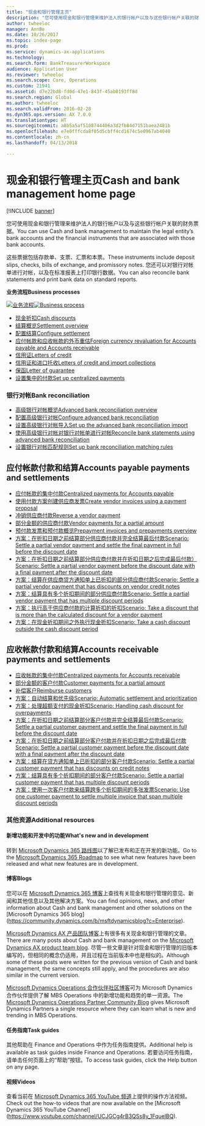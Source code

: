 ```yaml
---
title: "现金和银行管理主页"
description: "您可使用现金和银行管理来维护法人的银行帐户以及与这些银行帐户关联的财务票据。"
author: twheeloc
manager: AnnBe
ms.date: 10/26/2017
ms.topic: index-page
ms.prod: 
ms.service: dynamics-ax-applications
ms.technology: 
ms.search.form: BankTreasurerWorkspace
audience: Application User
ms.reviewer: twheeloc
ms.search.scope: Core, Operations
ms.custom: 21941
ms.assetid: d7e22bd8-fd0d-47e1-843f-45ab0193ff8d
ms.search.region: Global
ms.author: twheeloc
ms.search.validFrom: 2016-02-28
ms.dyn365.ops.version: AX 7.0.0
ms.translationtype: HT
ms.sourcegitcommit: a8b5a5af5108744406a3d2fb84d7151baea2481b
ms.openlocfilehash: e7e0fffcda8f05d5cbff4cd1674c5e0967ab4040
ms.contentlocale: zh-cn
ms.lasthandoff: 04/13/2018

---
```


# <a name="cash-and-bank-management-home-page"></a><span data-ttu-id="86e70-103">现金和银行管理主页</span><span class="sxs-lookup"><span data-stu-id="86e70-103">Cash and bank management home page</span></span>

[!INCLUDE [banner](../includes/banner.md)]

<span data-ttu-id="86e70-104">您可使用现金和银行管理来维护法人的银行帐户以及与这些银行帐户关联的财务票据。</span><span class="sxs-lookup"><span data-stu-id="86e70-104">You can use Cash and bank management to maintain the legal entity’s bank accounts and the financial instruments that are associated with those bank accounts.</span></span> 

<span data-ttu-id="86e70-105">这些票据包括存款单、支票、汇票和本票。</span><span class="sxs-lookup"><span data-stu-id="86e70-105">These instruments include deposit slips, checks, bills of exchange, and promissory notes.</span></span> <span data-ttu-id="86e70-106">您还可以对银行对帐单进行对帐，以及在标准报表上打印银行数据。</span><span class="sxs-lookup"><span data-stu-id="86e70-106">You can also reconcile bank statements and print bank data on standard reports.</span></span>

<span data-ttu-id="86e70-107">**业务流程**</span><span class="sxs-lookup"><span data-stu-id="86e70-107">**Business processes**</span></span>

<span data-ttu-id="86e70-108">[![业务流程](./media/Cash-process.PNG)](./media/Cash-process.PNG)</span><span class="sxs-lookup"><span data-stu-id="86e70-108">[![Business process](./media/Cash-process.PNG)](./media/Cash-process.PNG)</span></span>

-   [<span data-ttu-id="86e70-109">现金折扣</span><span class="sxs-lookup"><span data-stu-id="86e70-109">Cash discounts</span></span>](cash-discounts.md)
-   [<span data-ttu-id="86e70-110">结算概览</span><span class="sxs-lookup"><span data-stu-id="86e70-110">Settlement overview</span></span>](settlement-overview.md)
-   [<span data-ttu-id="86e70-111">配置结算</span><span class="sxs-lookup"><span data-stu-id="86e70-111">Configure settlement</span></span>](configure-settlement.md)
-   [<span data-ttu-id="86e70-112">应付帐款和应收帐款的外币重估</span><span class="sxs-lookup"><span data-stu-id="86e70-112">Foreign currency revaluation for Accounts payable and Accounts receivable</span></span>](foreign-currency-revaluation-accounts-payable-accounts-receivable.md)
-   [<span data-ttu-id="86e70-113">信用证</span><span class="sxs-lookup"><span data-stu-id="86e70-113">Letters of credit</span></span>](letters-of-credit.md)
-   [<span data-ttu-id="86e70-114">信用证和进口托收</span><span class="sxs-lookup"><span data-stu-id="86e70-114">Letters of credit and import collections</span></span>](letters-of-credit-import-collections.md)
-   [<span data-ttu-id="86e70-115">保函</span><span class="sxs-lookup"><span data-stu-id="86e70-115">Letter of guarantee</span></span>](letters-of-guarantee.md)
-   [<span data-ttu-id="86e70-116">设置集中的付款</span><span class="sxs-lookup"><span data-stu-id="86e70-116">Set up centralized payments</span></span>](set-up-centralized-payments.md)

### <a name="bank-reconciliation"></a><span data-ttu-id="86e70-117">银行对帐</span><span class="sxs-lookup"><span data-stu-id="86e70-117">Bank reconciliation</span></span>

-   [<span data-ttu-id="86e70-118">高级银行对帐概览</span><span class="sxs-lookup"><span data-stu-id="86e70-118">Advanced bank reconciliation overview</span></span>](advanced-bank-reconciliation-overview.md)
-   [<span data-ttu-id="86e70-119">配置高级银行对帐</span><span class="sxs-lookup"><span data-stu-id="86e70-119">Configure advanced bank reconciliation</span></span>](configure-advanced-bank-reconciliation.md)
-   [<span data-ttu-id="86e70-120">设置高级银行对帐导入</span><span class="sxs-lookup"><span data-stu-id="86e70-120">Set up the advanced bank reconciliation import</span></span>](set-up-advanced-bank-reconciliation-import-process.md)
-   [<span data-ttu-id="86e70-121">使用高级银行对帐对银行对帐单进行对帐</span><span class="sxs-lookup"><span data-stu-id="86e70-121">Reconcile bank statements using advanced bank reconciliation</span></span>](reconcile-bank-statements-advanced-bank-reconciliation.md)
-   [<span data-ttu-id="86e70-122">设置银行对帐匹配规则</span><span class="sxs-lookup"><span data-stu-id="86e70-122">Set up bank reconciliation matching rules</span></span>](set-up-bank-reconciliation-matching-rules.md)


## <a name="accounts-payable-payments-and-settlements"></a><span data-ttu-id="86e70-123">应付帐款付款和结算</span><span class="sxs-lookup"><span data-stu-id="86e70-123">Accounts payable payments and settlements</span></span>
-   [<span data-ttu-id="86e70-124">应付帐款的集中付款</span><span class="sxs-lookup"><span data-stu-id="86e70-124">Centralized payments for Accounts payable</span></span>](../accounts-payable/centralized-payments-accounts-payable.md)
-   [<span data-ttu-id="86e70-125">使用付款方案创建供应商发票</span><span class="sxs-lookup"><span data-stu-id="86e70-125">Create vendor invoices using a payment proposal</span></span>](../accounts-payable/create-vendor-payments-payment-proposal.md)
-   [<span data-ttu-id="86e70-126">冲销供应商付款</span><span class="sxs-lookup"><span data-stu-id="86e70-126">Reverse a vendor payment</span></span>](../accounts-payable/reverse-vendor-payment.md)
-   [<span data-ttu-id="86e70-127">部分金额的供应商付款</span><span class="sxs-lookup"><span data-stu-id="86e70-127">Vendor payments for a partial amount</span></span>](../accounts-payable/vendor-payments-partial-amount.md)
-   [<span data-ttu-id="86e70-128">预付款发票和预付款概览</span><span class="sxs-lookup"><span data-stu-id="86e70-128">Prepayment invoices and prepayments overview</span></span>](../accounts-payable/prepayments-invoices-vs-prepayments.md)
-   [<span data-ttu-id="86e70-129">方案：在折扣日期之前结算部分供应商付款并完全结算最后付款</span><span class="sxs-lookup"><span data-stu-id="86e70-129">Scenario: Settle a partial vendor payment and settle the final payment in full before the discount date</span></span>](../accounts-payable/settle-partial-vendor-payment-or-final-payment-before-discount.md)
-   [<span data-ttu-id="86e70-130">方案：在折扣日期之前结算部分供应商付款并在折扣日期之后完成最后付款）</span><span class="sxs-lookup"><span data-stu-id="86e70-130">Scenario: Settle a partial vendor payment before the discount date with a final payment after the discount date</span></span>](../accounts-payable/settle-partial-vendor-payment-before-discount-or-final-payment-after.md)
-   [<span data-ttu-id="86e70-131">方案：结算在供应商贷方通知单上已折扣的部分供应商付款</span><span class="sxs-lookup"><span data-stu-id="86e70-131">Scenario: Settle a partial vendor payment that has discounts on vendor credit notes</span></span>](../accounts-payable/settle-partial-vendor-payment-discounts-vendor-credit-notes.md)
-   [<span data-ttu-id="86e70-132">方案：结算具有多个折扣期间的部分供应商付款</span><span class="sxs-lookup"><span data-stu-id="86e70-132">Scenario: Settle a partial vendor payment that has multiple discount periods</span></span>](../accounts-payable/settle-partial-vendor-payment-multiple-discount-periods.md)
-   [<span data-ttu-id="86e70-133">方案：执行高于供应商付款的计算折扣的折扣</span><span class="sxs-lookup"><span data-stu-id="86e70-133">Scenario: Take a discount that is more than the calculated discount for a vendor payment</span></span>](../accounts-payable/take-discount-more-calculated-discount-vendor-payment.md)
-   [<span data-ttu-id="86e70-134">方案：在现金折扣期间之外执行现金折扣</span><span class="sxs-lookup"><span data-stu-id="86e70-134">Scenario: Take a cash discount outside the cash discount period</span></span>](../accounts-payable/take-cash-discount-outside-cash-discount-timeframe.md)

## <a name="accounts-receivable-payments-and-settlements"></a><span data-ttu-id="86e70-135">应收帐款付款和结算</span><span class="sxs-lookup"><span data-stu-id="86e70-135">Accounts receivable payments and settlements</span></span>
-   [<span data-ttu-id="86e70-136">应收帐款的集中付款</span><span class="sxs-lookup"><span data-stu-id="86e70-136">Centralized payments for Accounts receivable</span></span>](../accounts-receivable/centralized-payments-accounts-receivable.md)
-   [<span data-ttu-id="86e70-137">部分金额的客户付款</span><span class="sxs-lookup"><span data-stu-id="86e70-137">Customer payments for a partial amount</span></span>](../accounts-receivable/customer-payments-partial-amount.md)
-   [<span data-ttu-id="86e70-138">补偿客户</span><span class="sxs-lookup"><span data-stu-id="86e70-138">Reimburse customers</span></span>](../accounts-receivable/reimburse-customers.md)
-   [<span data-ttu-id="86e70-139">方案：自动结算和优先级</span><span class="sxs-lookup"><span data-stu-id="86e70-139">Scenario: Automatic settlement and prioritization</span></span>](../accounts-receivable/automatic-settlement-prioritization.md)
-   [<span data-ttu-id="86e70-140">方案：处理超额支付的现金折扣</span><span class="sxs-lookup"><span data-stu-id="86e70-140">Scenario: Handling cash discount for overpayments</span></span>](../cash-bank-management/cash-discount-handling-overpayments.md)
-   [<span data-ttu-id="86e70-141">方案：在折扣日期之前结算部分客户付款并完全结算最后付款</span><span class="sxs-lookup"><span data-stu-id="86e70-141">Scenario: Settle a partial customer payment and settle the final payment in full before the discount date</span></span>](../accounts-payable/settle-partial-customer-payment-or-final-payment-before-discount.md)
-   [<span data-ttu-id="86e70-142">方案：在折扣日期之前结算部分客户付款并在折扣日期之后完成最后付款</span><span class="sxs-lookup"><span data-stu-id="86e70-142">Scenario: Settle a partial customer payment before the discount date with a final payment after the discount date</span></span>](../accounts-receivable/settle-partial-customer-payment-before-discount-or-final-payment-after.md)
-   [<span data-ttu-id="86e70-143">方案：结算在贷方通知单上已折扣的部分客户付款</span><span class="sxs-lookup"><span data-stu-id="86e70-143">Scenario: Settle a partial customer payment that has discounts on credit notes</span></span>](../accounts-receivable/settle-partial-customer-payment-discounts-credit-notes.md)
-   [<span data-ttu-id="86e70-144">方案：结算具有多个折扣期间的部分客户付款</span><span class="sxs-lookup"><span data-stu-id="86e70-144">Scenario: Settle a partial customer payment that has multiple discount periods</span></span>](../accounts-receivable/settle-partial-customer-payment-multiple-discount-periods.md)
-   [<span data-ttu-id="86e70-145">方案：使用一次客户付款来结算跨多个折扣期间的多张发票</span><span class="sxs-lookup"><span data-stu-id="86e70-145">Scenario: Use one customer payment to settle multiple invoice that span multiple discount periods</span></span>](../accounts-receivable/customer-payment-settle-multiple-invoices-multiple-discount-periods.md)



### <a name="additional-resources"></a><span data-ttu-id="86e70-146">其他资源</span><span class="sxs-lookup"><span data-stu-id="86e70-146">Additional resources</span></span>

#### <a name="whats-new-and-in-development"></a><span data-ttu-id="86e70-147">新增功能和开发中的功能</span><span class="sxs-lookup"><span data-stu-id="86e70-147">What's new and in development</span></span>

<span data-ttu-id="86e70-148">转到 [Microsoft Dynamics 365 路线图](https://roadmap.dynamics.com/)以了解已发布和正在开发的新功能。</span><span class="sxs-lookup"><span data-stu-id="86e70-148">Go to the [Microsoft Dynamics 365 Roadmap](https://roadmap.dynamics.com/) to see what new features have been released and what new features are in development.</span></span> 

#### <a name="blogs"></a><span data-ttu-id="86e70-149">博客</span><span class="sxs-lookup"><span data-stu-id="86e70-149">Blogs</span></span>

<span data-ttu-id="86e70-150">您可以在 [Microsoft Dynamics 365 博客](https://community.dynamics.com/b/msftdynamicsblog?c=Enterprise)上查找有关现金和银行管理的意见、新闻和其他信息以及其他解决方案。</span><span class="sxs-lookup"><span data-stu-id="86e70-150">You can find opinions, news, and other information about Cash and bank management and other solutions on the [Microsoft Dynamics 365 blog] (https://community.dynamics.com/b/msftdynamicsblog?c=Enterprise).</span></span>

<span data-ttu-id="86e70-151">[Microsoft Dynamics AX 产品团队博客](https://blogs.msdn.microsoft.com/dax/)上有很多有关现金和银行管理的文章。</span><span class="sxs-lookup"><span data-stu-id="86e70-151">There are many posts about Cash and bank management on the [Microsoft Dynamics AX product team blog](https://blogs.msdn.microsoft.com/dax/).</span></span> <span data-ttu-id="86e70-152">尽管一些文章是针对现金和银行管理的旧版本编写的，但相同的概念仍适用，并且过程在当前版本中也是相似的。</span><span class="sxs-lookup"><span data-stu-id="86e70-152">Although some of these posts were written for the previous version of Cash and bank management, the same concepts still apply, and the procedures are also similar in the current version.</span></span>

<span data-ttu-id="86e70-153">[Microsoft Dynamics Operations 合作伙伴社区博客](https://community.dynamics.com/partner/b/operationspartnercommunityblog)可为 Microsoft Dynamics 合作伙伴提供了解 MBS Operations 中的新增功能和趋势的单一资源。</span><span class="sxs-lookup"><span data-stu-id="86e70-153">The [Microsoft Dynamics Operations Partner Community Blog](https://community.dynamics.com/partner/b/operationspartnercommunityblog) gives Microsoft Dynamics Partners a single resource where they can learn what is new and trending in MBS Operations.</span></span>

#### <a name="task-guides"></a><span data-ttu-id="86e70-154">任务指南</span><span class="sxs-lookup"><span data-stu-id="86e70-154">Task guides</span></span>
<span data-ttu-id="86e70-155">其他帮助在 Finance and Operations 中作为任务指南提供。</span><span class="sxs-lookup"><span data-stu-id="86e70-155">Additional help is available as task guides inside Finance and Operations.</span></span> <span data-ttu-id="86e70-156">若要访问任务指南，请单击任何页面上的“帮助”按钮。</span><span class="sxs-lookup"><span data-stu-id="86e70-156">To access task guides, click the Help button on any page.</span></span>

#### <a name="videos"></a><span data-ttu-id="86e70-157">视频</span><span class="sxs-lookup"><span data-stu-id="86e70-157">Videos</span></span>

<span data-ttu-id="86e70-158">查看当前在 [Microsoft Dynamics 365 YouTube 频道](https://www.youtube.com/channel/UCJGCg4rB3QSs8y_1FquelBQ)上提供的操作方法视频。</span><span class="sxs-lookup"><span data-stu-id="86e70-158">Check out the how-to videos that are now available on the [Microsoft Dynamics 365 YouTube Channel] (https://www.youtube.com/channel/UCJGCg4rB3QSs8y_1FquelBQ).</span></span>

